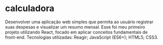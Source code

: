 # calculadora
Desenvolver uma aplicação web simples que permita ao usuário registrar suas despesas e visualizar um resumo mensal. Esse foi meu primeiro projeto utilizando React, focado em aplicar conceitos fundamentais de front-end.
Tecnologias utilizadas:
Reagir;
JavaScript (ES6+);
HTML5;
CSS3.
